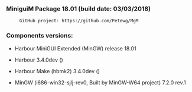   
 
###           MiniguiM Package 18.01 (build date: 03/03/2018)               
         GitHub project: https://github.com/Petewg/MgM
  
###                Components versions:   

   
* Harbour MiniGUI Extended (MinGW) release 18.01  
   
* Harbour 3.4.0dev () 
   
* Harbour Make (hbmk2) 3.4.0dev () 
   
* MinGW (i686-win32-sjlj-rev0, Built by MinGW-W64 project) 7.2.0 rev.1
  
